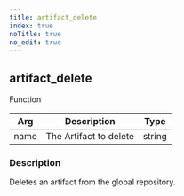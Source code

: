 ```yaml
---
title: artifact_delete
index: true
noTitle: true
no_edit: true
---
```




<div class="vql_item"></div>


## artifact_delete
<span class='vql_type pull-right page-header'>Function</span>



<div class="vqlargs"></div>

Arg | Description | Type
----|-------------|-----
name|The Artifact to delete|string

### Description

Deletes an artifact from the global repository.


